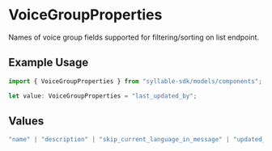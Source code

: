 # VoiceGroupProperties

Names of voice group fields supported for filtering/sorting on list endpoint.

## Example Usage

```typescript
import { VoiceGroupProperties } from "syllable-sdk/models/components";

let value: VoiceGroupProperties = "last_updated_by";
```

## Values

```typescript
"name" | "description" | "skip_current_language_in_message" | "updated_at" | "last_updated_by"
```